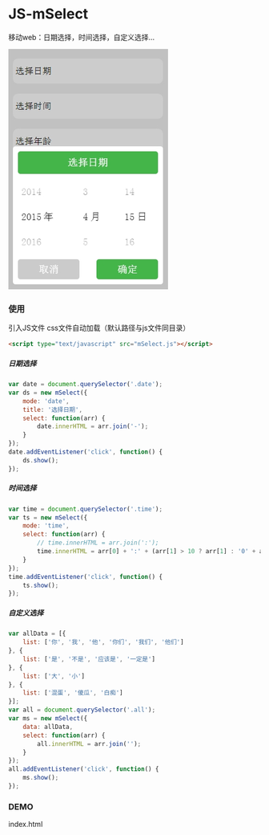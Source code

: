# JS-mSelect
移动web：日期选择，时间选择，自定义选择...

<img src="https://raw.githubusercontent.com/lbshub/JS-mSelect/master/date.jpg" />


### 使用
引入JS文件 css文件自动加载（默认路径与js文件同目录）
```html
<script type="text/javascript" src="mSelect.js"></script>
```

##### 日期选择 
```js
var date = document.querySelector('.date');
var ds = new mSelect({
    mode: 'date',
    title: '选择日期',
    select: function(arr) {
        date.innerHTML = arr.join('-');
    }
});
date.addEventListener('click', function() {
    ds.show();
});
```
##### 时间选择 
```js
var time = document.querySelector('.time');
var ts = new mSelect({
    mode: 'time',
    select: function(arr) {
        // time.innerHTML = arr.join(':');
        time.innerHTML = arr[0] + ':' + (arr[1] > 10 ? arr[1] : '0' + arr[1]);
    }
});
time.addEventListener('click', function() {
    ts.show();
});
```
##### 自定义选择 
```js
var allData = [{
    list: ['你', '我', '他', '你们', '我们', '他们']
}, {
    list: ['是', '不是', '应该是', '一定是']
}, {
    list: ['大', '小']
}, {
    list: ['混蛋', '傻瓜', '白痴']
}];
var all = document.querySelector('.all');
var ms = new mSelect({
    data: allData,
    select: function(arr) {
        all.innerHTML = arr.join('');
    }
});
all.addEventListener('click', function() {
    ms.show();
});
```
### DEMO
index.html
